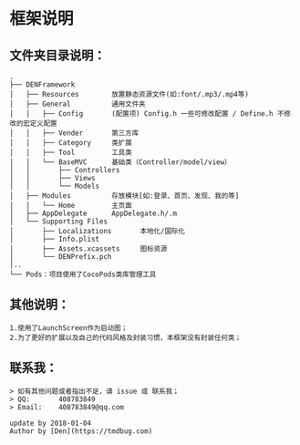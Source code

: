 #  框架说明
## 文件夹目录说明：
    .
    ├── DENFramework
    │   ├── Resources        放置静态资源文件(如:font/.mp3/.mp4等)
    │   ├── General          通用文件夹
    │   │   ├── Config       (配置项) Config.h 一些可修改配置 / Define.h 不修改的宏定义配置
    │   │   ├── Vender       第三方库
    │   │   ├── Category     类扩展
    │   │   ├── Tool         工具类
    │   │   └── BaseMVC      基础类（Controller/model/view）
    │   │       ├── Controllers
    │   │       ├── Views
    │   │       └── Models
    │   ├── Modules          存放模块[如:登录、首页、发现、我的等]
    │   │   └── Home         主页面
    │   ├── AppDelegate      AppDelegate.h/.m
    │   └── Supporting Files
    │       ├── Localizations       本地化/国际化
    │       ├── Info.plist
    │       ├── Assets.xcassets     图标资源
    │       └── DENPrefix.pch
    │..
    └── Pods：项目使用了CocoPods类库管理工具

## 其他说明：
    1.使用了LaunchScreen作为启动图；
    2.为了更好的扩展以及自己的代码风格及封装习惯，本框架没有封装任何类；
    
## 联系我：
    > 如有其他问题或者指出不足，请 issue 或 联系我；
    > QQ:       408783849
    > Email:    408783849@qq.com

```
update by 2018-01-04
Author by [Den](https://tmdbug.com)
```

